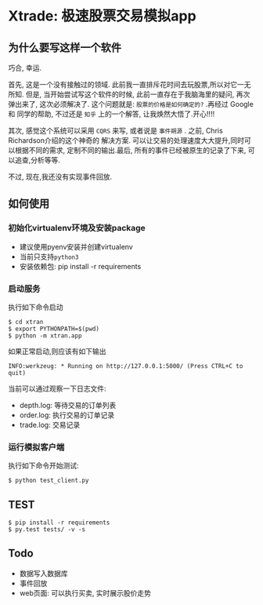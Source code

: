 # Xtrade: 极速股票交易模拟app

## 为什么要写这样一个软件

巧合, 幸运.

首先, 这是一个没有接触过的领域. 此前我一直排斥花时间去玩股票,所以对它一无所知. 但是, 当开始尝试写这个软件的时候,
此前一直存在于我脑海里的疑问, 再次弹出来了, 这次必须解决了. 这个问题就是: ``股票的价格是如何确定的?`` .再经过 Google和
同学的帮助, 不过还是 ``知乎`` 上的一个解答, 让我焕然大悟了.开心!!!!

其次, 感觉这个系统可以采用 ``CQRS`` 来写, 或者说是 ``事件朔源`` . 之前, Chris Richardson介绍的这个神奇的
解决方案. 可以让交易的处理速度大大提升,同时可以根据不同的需求, 定制不同的输出.最后, 所有的事件已经被原生的记录了下来,
可以追查,分析等等.

不过, 现在,我还没有实现事件回放.

## 如何使用

### 初始化virtualenv环境及安装package

* 建议使用pyenv安装并创建virtualenv
* 当前只支持``python3``
* 安装依赖包: pip install -r requirements

### 启动服务

执行如下命令启动
```
$ cd xtran
$ export PYTHONPATH=$(pwd)
$ python -m xtran.app
```

如果正常启动,则应该有如下输出

```
INFO:werkzeug: * Running on http://127.0.0.1:5000/ (Press CTRL+C to quit)
```

当前可以通过观察一下日志文件:

* depth.log: 等待交易的订单列表
* order.log: 执行交易的订单记录
* trade.log: 交易记录

### 运行模拟客户端
执行如下命令开始测试:

```
$ python test_client.py
```

## TEST

```
$ pip install -r requirements
$ py.test tests/ -v -s
```

## Todo

* 数据写入数据库
* 事件回放
* web页面: 可以执行买卖, 实时展示股价走势

